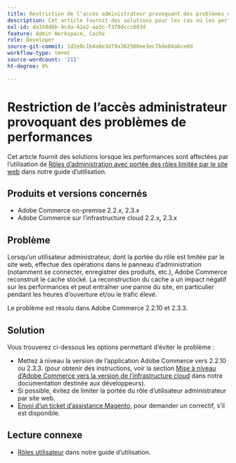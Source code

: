 ```yaml
---
title: Restriction de l’accès administrateur provoquant des problèmes de performances
description: Cet article fournit des solutions pour les cas où les performances sont affectées en utilisant [rôles d’administrateur avec portée de rôle limitée par le site web](https://docs.magento.com/m2/ee/user_guide/system/permissions-user-roles.html#step-2assign-resources) dans notre guide d’utilisation.
exl-id: da168d6b-9cda-41e2-aa3c-f3f0dccc803d
feature: Admin Workspace, Cache
role: Developer
source-git-commit: 1d2e0c1b4a8e3d79a362500ee3ec7bde84a6ce0d
workflow-type: tm+mt
source-wordcount: '211'
ht-degree: 0%

---
```


# Restriction de l’accès administrateur provoquant des problèmes de performances

Cet article fournit des solutions lorsque les performances sont affectées par l’utilisation de [Rôles d’administration avec portée des rôles limitée par le site web](https://docs.magento.com/m2/ee/user_guide/system/permissions-user-roles.html#step-2assign-resources) dans notre guide d’utilisation.

## Produits et versions concernés

* Adobe Commerce on-premise 2.2.x, 2.3.x
* Adobe Commerce sur l’infrastructure cloud 2.2.x, 2.3.x

## Problème

Lorsqu’un utilisateur administrateur, dont la portée du rôle est limitée par le site web, effectue des opérations dans le panneau d’administration (notamment se connecter, enregistrer des produits, etc.), Adobe Commerce reconstruit le cache stocké. La reconstruction du cache a un impact négatif sur les performances et peut entraîner une panne du site, en particulier pendant les heures d’ouverture et/ou le trafic élevé.

Le problème est résolu dans Adobe Commerce 2.2.10 et 2.3.3.

## Solution

Vous trouverez ci-dessous les options permettant d’éviter le problème :

* Mettez à niveau la version de l’application Adobe Commerce vers 2.2.10 ou 2.3.3. (pour obtenir des instructions, voir la section [Mise à niveau d’Adobe Commerce vers la version de l’infrastructure cloud](https://devdocs.magento.com/guides/v2.3/cloud/project/project-upgrade.html) dans notre documentation destinée aux développeurs).
* Si possible, évitez de limiter la portée du rôle d’utilisateur administrateur par site web.
* [Envoi d’un ticket d’assistance Magento](/help/help-center-guide/help-center/magento-help-center-user-guide.md#submit-ticket), pour demander un correctif, s’il est disponible.

## Lecture connexe

* [Rôles utilisateur](https://docs.magento.com/m2/ee/user_guide/system/permissions-user-roles.html) dans notre guide d’utilisation.
